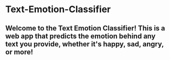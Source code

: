 # Text-Emotion-Classifier

## Welcome to the Text Emotion Classifier! This is a web app that predicts the emotion behind any text you provide, whether it's happy, sad, angry, or more!


